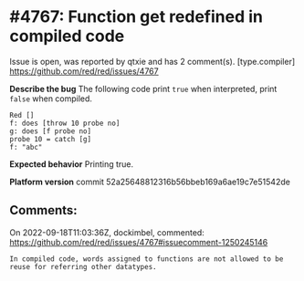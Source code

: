
#4767: Function get redefined in compiled code
================================================================================
Issue is open, was reported by qtxie and has 2 comment(s).
[type.compiler]
<https://github.com/red/red/issues/4767>

**Describe the bug**
The following code print `true` when interpreted, print `false` when compiled.
```
Red []
f: does [throw 10 probe no]
g: does [f probe no]
probe 10 = catch [g]
f: "abc"
```

**Expected behavior**
Printing true.

**Platform version**
commit 52a25648812316b56bbeb169a6ae19c7e51542de



Comments:
--------------------------------------------------------------------------------

On 2022-09-18T11:03:36Z, dockimbel, commented:
<https://github.com/red/red/issues/4767#issuecomment-1250245146>

    In compiled code, words assigned to functions are not allowed to be reuse for referring other datatypes.

